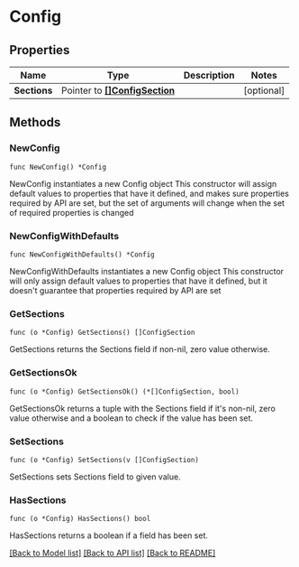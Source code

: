 # Config

## Properties

Name | Type | Description | Notes
------------ | ------------- | ------------- | -------------
**Sections** | Pointer to [**[]ConfigSection**](ConfigSection.md) |  | [optional] 

## Methods

### NewConfig

`func NewConfig() *Config`

NewConfig instantiates a new Config object
This constructor will assign default values to properties that have it defined,
and makes sure properties required by API are set, but the set of arguments
will change when the set of required properties is changed

### NewConfigWithDefaults

`func NewConfigWithDefaults() *Config`

NewConfigWithDefaults instantiates a new Config object
This constructor will only assign default values to properties that have it defined,
but it doesn't guarantee that properties required by API are set

### GetSections

`func (o *Config) GetSections() []ConfigSection`

GetSections returns the Sections field if non-nil, zero value otherwise.

### GetSectionsOk

`func (o *Config) GetSectionsOk() (*[]ConfigSection, bool)`

GetSectionsOk returns a tuple with the Sections field if it's non-nil, zero value otherwise
and a boolean to check if the value has been set.

### SetSections

`func (o *Config) SetSections(v []ConfigSection)`

SetSections sets Sections field to given value.

### HasSections

`func (o *Config) HasSections() bool`

HasSections returns a boolean if a field has been set.


[[Back to Model list]](../README.md#documentation-for-models) [[Back to API list]](../README.md#documentation-for-api-endpoints) [[Back to README]](../README.md)


